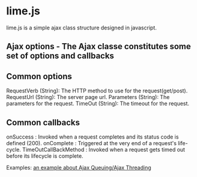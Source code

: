 lime.js
==============

lime.js is a simple ajax class structure designed in javascript.

Ajax options - The Ajax classe constitutes some set of options and callbacks
-----------------------------------------------------------------------------------------------------

Common options
-----------------------------------------------------------------------------------------------------
RequestVerb (String): The HTTP method to use for the request(get/post).
RequestUrl  (String): The server page url.
Parameters  (String): The parameters for the request.
TimeOut     (String): The timeout for the request.


Common callbacks
----------------------------------------------------------------------------------------------------
onSuccess             : Invoked when a request completes and its status code is defined (200).
onComplete            : Triggered at the very end of a request's life-cycle.
TimeOutCallBackMethod : Invoked when a request gets timed out before its lifecycle is complete.


Examples:
<a href="https://runnable.com/UtqkE04segF2AAAK/how-to-do-ajax-threading-with-a-object-oriented-javascript-for-javscript-class">
an example about Ajax Queuing/Ajax Threading</a>

